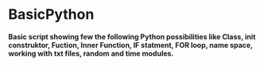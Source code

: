 # BasicPython
#### Basic script showing few the following Python possibilities like Class, __init__ construktor, Fuction, Inner Function, IF statment, FOR loop, __name__ space, working with txt files, random and time modules.
